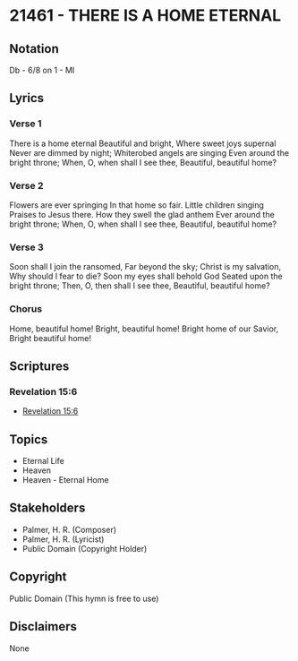 # 21461 - THERE IS A HOME ETERNAL

## Notation

Db - 6/8 on 1 - MI

## Lyrics

### Verse 1

There is a home eternal Beautiful and bright, Where sweet joys supernal Never are dimmed by night; Whiterobed angels are singing Even around the bright throne; When, O, when shall I see thee,  Beautiful, beautiful home?

### Verse 2

Flowers are ever springing In that home so fair. Little children singing Praises to Jesus there. How they swell the glad anthem Ever around the bright throne; When, O, when shall I see thee, Beautiful, beautiful home?

### Verse 3

 Soon shall I join the ransomed, Far beyond the sky; Christ is my salvation, Why should I fear to die? Soon my eyes shall behold God Seated upon the bright throne; Then, O, then shall I see thee, Beautiful, beautiful home?

### Chorus

Home, beautiful home! Bright, beautiful home! Bright home of our Savior, Bright beautiful home!


## Scriptures

### Revelation 15:6

- [Revelation 15:6](https://www.biblegateway.com/passage/?search=Revelation%2015%3A6)


## Topics

- Eternal Life
- Heaven
- Heaven - Eternal Home

## Stakeholders

- Palmer, H. R. (Composer)
- Palmer, H. R. (Lyricist)
- Public Domain (Copyright Holder)

## Copyright

Public Domain
(This hymn is free to use)

## Disclaimers

None

